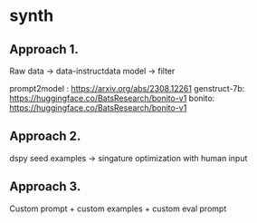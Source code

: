 # synth

## Approach 1.

Raw data -> data-instructdata model -> filter

prompt2model : https://arxiv.org/abs/2308.12261
genstruct-7b: https://huggingface.co/BatsResearch/bonito-v1
bonito: https://huggingface.co/BatsResearch/bonito-v1

## Approach 2.

dspy seed examples -> singature optimization with human input 

## Approach 3.

Custom prompt + custom examples + custom eval prompt
